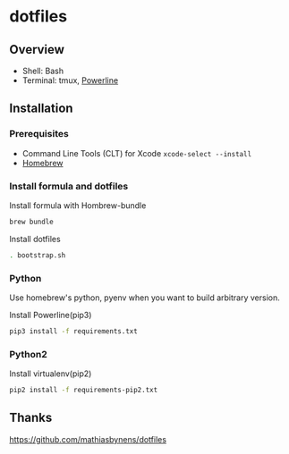 # dotfiles

## Overview

- Shell: Bash
- Terminal: tmux, [Powerline](https://github.com/powerline/powerline)

## Installation

### Prerequisites

- Command Line Tools (CLT) for Xcode `xcode-select --install`
- [Homebrew](https://brew.sh/)

### Install formula and dotfiles

Install formula with Hombrew-bundle

```bash
brew bundle
```

Install dotfiles

```bash
. bootstrap.sh
```

### Python

Use homebrew's python, pyenv when you want to build arbitrary version.

Install Powerline(pip3)

```bash
pip3 install -f requirements.txt
```

### Python2

Install virtualenv(pip2)

```bash
pip2 install -f requirements-pip2.txt
```

## Thanks
https://github.com/mathiasbynens/dotfiles
